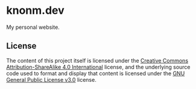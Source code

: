 # knonm.dev

My personal website.

## License
The content of this project itself is licensed under the [Creative Commons Attribution-ShareAlike 4.0 International](https://creativecommons.org/licenses/by-sa/4.0/) license, and the underlying source code used to format and display that content is licensed under the [GNU General Public License v3.0](./LICENSE) license.